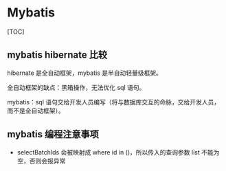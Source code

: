 # Mybatis

[TOC]

## mybatis hibernate 比较

hibernate 是全自动框架，mybatis 是半自动轻量级框架。

全自动框架的缺点：黑箱操作，无法优化 sql 语句。

mybatis：sql 语句交给开发人员编写（将与数据库交互的命脉，交给开发人员，而不是全自动框架）。



## mybatis 编程注意事项

* selectBatchIds 会被映射成 where id in ()，所以传入的查询参数 list 不能为空，否则会报异常



